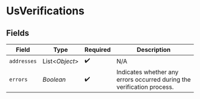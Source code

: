 # UsVerifications


## Fields

| Field                                                                  | Type                                                                   | Required                                                               | Description                                                            |
| ---------------------------------------------------------------------- | ---------------------------------------------------------------------- | ---------------------------------------------------------------------- | ---------------------------------------------------------------------- |
| `addresses`                                                            | List<*Object*>                                                         | :heavy_check_mark:                                                     | N/A                                                                    |
| `errors`                                                               | *Boolean*                                                              | :heavy_check_mark:                                                     | Indicates whether any errors occurred during the verification process. |